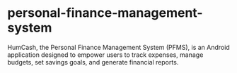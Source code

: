 # personal-finance-management-system
HumCash, the Personal Finance Management System (PFMS), is an Android  application designed to empower users to track expenses, manage budgets, set savings goals,  and generate financial reports.
